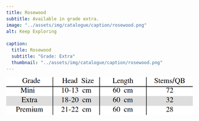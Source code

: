 ```yaml
---
title: Rosewood
subtitle: Available in grade extra.
image: "../assets/img/catalogue/caption/rosewood.png"
alt: Keep Exploring

caption: 
  title: Rosewood
  subtitle: "Grade: Extra"
  thumbnail: "../assets/img/catalogue/caption/rosewood.png"
---
```



![sizes](/assets/img/catalogue/sizes.png)


<!-- 

| Grade | Head Size | Length | Stems/QB |
|-------|-----------|--------|----------|
| Extra |  18-20 cm | 60 cm  |    32    |

| Grade | Head Size | Length | Stems/QB |
|---|---|---|---|
| Extra | 18-20 cm | 60 cm | 32 |
| Premium | 21-22 cm | 60 cm | 28 |

| Grade | Head Size | Length | Stems/QB |
|---|---|---|---|
| Mini | 10-13 cm | 60 cm | 72 | -->